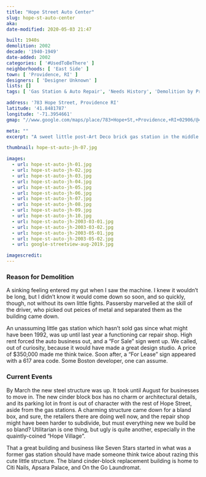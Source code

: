 ```yaml
---
title: "Hope Street Auto Center"
slug: hope-st-auto-center
aka: 
date-modified: 2020-05-03 21:47

built: 1940s
demolition: 2002
decade: '1940-1949'
date-added: 2002
categories: [ '#UsedToBeThere' ]
neighborhoods: [ 'East Side' ]
town: [ 'Providence, RI' ]
designers: [ 'Designer Unknown' ]
lists: []
tags: [ 'Gas Station & Auto Repair', 'Needs History', 'Demolition by Progress' ]

address: '783 Hope Street, Providence RI'
latitude: '41.8481787'
longitude: '-71.3954661'
gmap: "//www.google.com/maps/place/783+Hope+St,+Providence,+RI+02906/@41.8481787,-71.3954661,19z"

meta: ""
excerpt: "A sweet little post-Art Deco brick gas station in the middle of the Hope Street commercial district. Probably contaminated and hard to subdivide, so it came down."

thumbnail: hope-st-auto-jh-07.jpg

images:
  - url: hope-st-auto-jh-01.jpg
  - url: hope-st-auto-jh-02.jpg
  - url: hope-st-auto-jh-03.jpg
  - url: hope-st-auto-jh-04.jpg
  - url: hope-st-auto-jh-05.jpg
  - url: hope-st-auto-jh-06.jpg
  - url: hope-st-auto-jh-07.jpg
  - url: hope-st-auto-jh-08.jpg
  - url: hope-st-auto-jh-09.jpg
  - url: hope-st-auto-jh-10.jpg
  - url: hope-st-auto-jh-2003-03-01.jpg
  - url: hope-st-auto-jh-2003-03-02.jpg
  - url: hope-st-auto-jh-2003-05-01.jpg
  - url: hope-st-auto-jh-2003-05-02.jpg
  - url: google-streetview-aug-2019.jpg

imagescredit:  
---
```


### Reason for Demolition

A sinking feeling entered my gut when I saw the machine. I knew it wouldn’t be long, but I didn’t know it would come down so soon, and so quickly, though, not without its own little fights. Passersby marvelled at the skill of the driver, who picked out peices of metal and separated them as the building came down.

An unassuming little gas station which hasn’t sold gas since what might have been 1992, was up until last year a functioning car repair shop. High rent forced the auto business out, and a “For Sale” sign went up. We called, out of curiosity, because it would have made a great design studio. A price of $350,000 made me think twice. Soon after, a “For Lease” sign appeared with a 617 area code. Some Boston developer, one can assume.

### Current Events

By March the new steel structure was up. It took until August for businesses to move in. The new cinder block box has no charm or architectural details, and its parking lot in front is out of character with the rest of Hope Street, aside from the gas stations. A charming structure came down for a bland box, and sure, the retailers there are doing well now, and the repair shop might have been harder to subdivide, but must everything new we build be so bland? Utilitarian is one thing, but ugly is quite another, especially in the quaintly-coined “Hope Village”. 

That a great building and business like Seven Stars started in what was a former gas station should have made someone think twice about razing this cute little structure. The bland cinder-block replacement building is home to Citi Nails, Apsara Palace, and On the Go Laundromat. 

